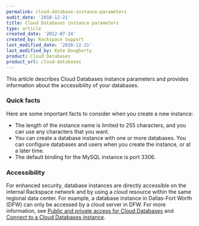 ```yaml
---
permalink: cloud-database-instance-parameters
audit_date: '2018-12-21'
title: Cloud Databases instance parameters
type: article
created_date: '2012-07-24'
created_by: Rackspace Support
last_modified_date: '2018-12-21'
last_modified_by: Kate Dougherty
product: Cloud Databases
product_url: cloud-databases
---
```


This article describes Cloud Databases instance parameters and provides information about the accessibility of your databases.

### Quick facts

Here are some important facts to consider when you create a new instance:

-   The length of the instance name is limited to 255 characters, and you can
    use any characters that you want.
-   You can create a database instance with one or more databases.
    You can configure databases and users when you create the instance,
    or at a later time.
-   The default binding for the MySQL instance is port 3306.

### Accessibility

For enhanced security, database instances are directly accessible on the
internal Rackspace network and by using a cloud resource within the same
regional data center. For example, a database instance in Dallas-Fort Worth (DFW) can only be accessed by a cloud server in DFW. For more information, see [Public and private access for Cloud
Databases](https://docs-ospc.rackspace.com/support/how-to/cloud-databases/public-and-private-access-for-cloud-databases)
and [Connect to a Cloud Databases
instance](https://docs-ospc.rackspace.com/support/how-to/cloud-databases/connect-to-a-cloud-databases-instance).
